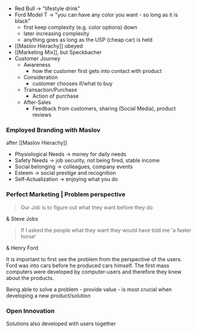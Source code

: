 - Red Bull -> "lifestyle drink"
- Ford Model T -> "you can have any color you want - so long as it is black"
	- first keep complexity (e.g. color options) down
	- later increasing complexity
	- anything goes as long as the USP (cheap car) is held
- [[Maslov Hierachy]] obeyed
- [[Marketing Mix]], but Speckbacher
- Customer Journey
	- Awareness
		- how the customer first gets into contact with product
	- Consideration
		- customer chooses if/what to buy
	- Transaction/Purchase
		- Action of purchase
	- After-Sales
		- Feedback from customers, sharing (Social Media), product reviews

### Employed Branding with Maslov
after [[Maslov Hierachy]]

- Physiological Needs -> money for daily needs
- Safety Needs -> job security, not being fired, stable income
- Social belonging -> colleagues, company events
- Esteem -> social prestige and recognition
- Self-Actualization -> enjoying what you do

### Perfect Marketing | Problem perspective
> Our Job is to figure out what they want before they do

&amp; Steve Jobs

> If I asked the people what they want they would have told me 'a faster horse' 
 
&amp; Henry Ford

It is important to first see the problem from the perspective of the users. Ford was into cars before he produced cars himself. The first mass computers were developed by computer-users and therefore they knew about the products.

Being able to solve a problem - provide value - is most crucial when developing a new product/solution

### Open Innovation
Solutions also developed with users together
